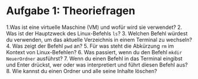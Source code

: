 # Aufgabe 1: Theoriefragen

1.Was ist eine virtuelle Maschine (VM) und wofür wird sie verwendet?
2. Was ist der Hauptzweck des Linux-Befehls `ls`?
3. Welchen Befehl würdest du verwenden, um das aktuelle Verzeichnis in einem Terminal zu wechseln?
4. Was zeigt der Befehl `pwd` an?
5. Für was steht die Abkürzung `rm` im Kontext von Linux-Befehlen?
6. Was passiert, wenn du den Befehl `mkdir NeuerOrdner` ausführst?
7. Wenn du einen Befehl in das Terminal eingibst und Enter drückst, wer oder was interpretiert und führt diesen Befehl aus?
8. Wie kannst du einen Ordner und alle seine Inhalte löschen?
